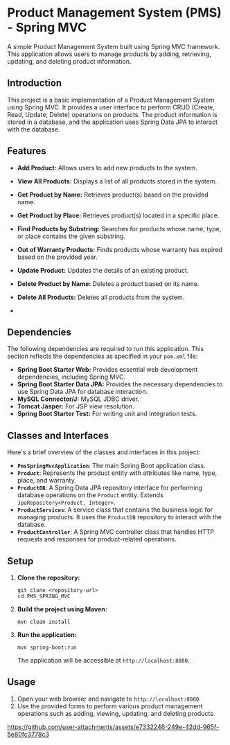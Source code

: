 # Product Management System (PMS) - Spring MVC

A simple Product Management System built using Spring MVC framework. This application allows users to manage products by adding, retrieving, updating, and deleting product information.

## Introduction

This project is a basic implementation of a Product Management System using Spring MVC. It provides a user interface to perform CRUD (Create, Read, Update, Delete) operations on products. 
The product information is stored in a database, and the application uses Spring Data JPA to interact with the database.

## Features

*   **Add Product:** Allows users to add new products to the system.
*   **View All Products:** Displays a list of all products stored in the system.
*   **Get Product by Name:** Retrieves product(s) based on the provided name.
*   **Get Product by Place:** Retrieves product(s) located in a specific place.
*   **Find Products by Substring:** Searches for products whose name, type, or place contains the given substring.
*   **Out of Warranty Products:** Finds products whose warranty has expired based on the provided year.
*   **Update Product:** Updates the details of an existing product.
*   **Delete Product by Name:** Deletes a product based on its name.
*   **Delete All Products:** Deletes all products from the system.

*   
## Dependencies
The following dependencies are required to run this application.  This section reflects the dependencies as specified in your `pom.xml` file:

*   **Spring Boot Starter Web:** Provides essential web development dependencies, including Spring MVC.
*   **Spring Boot Starter Data JPA:** Provides the necessary dependencies to use Spring Data JPA for database interaction.
*   **MySQL Connector/J:**  MySQL JDBC driver.
*   **Tomcat Jasper:** For JSP view resolution.
*   **Spring Boot Starter Test:** For writing unit and integration tests.


## Classes and Interfaces
Here's a brief overview of the classes and interfaces in this project:

*   **`PmsSpringMvcApplication`**: The main Spring Boot application class.
*   **`Product`**: Represents the product entity with attributes like name, type, place, and warranty.
*   **`ProductDB`**: A Spring Data JPA repository interface for performing database operations on the `Product` entity.  Extends `JpaRepository<Product, Integer>`.
*   **`ProductServices`**: A service class that contains the business logic for managing products.  It uses the `ProductDB` repository to interact with the database.
*   **`ProductController`**: A Spring MVC controller class that handles HTTP requests and responses for product-related operations.

## Setup

1.  **Clone the repository:**

    ```
    git clone <repository-url>
    cd PMS_SPRING_MVC
    ```

2.  **Build the project using Maven:**

    ```
    mvn clean install
    ```

3.  **Run the application:**

    ```
    mvn spring-boot:run
    ```

    The application will be accessible at `http://localhost:8080`.

## Usage

1.  Open your web browser and navigate to `http://localhost:8080`.
2.  Use the provided forms to perform various product management operations such as adding, viewing, updating, and deleting products.



https://github.com/user-attachments/assets/e7332246-249e-42dd-965f-5e80fc3778c3


